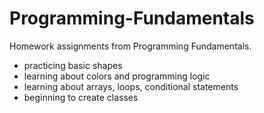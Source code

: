 # Programming-Fundamentals

Homework assignments from Programming Fundamentals. 
* practicing basic shapes
* learning about colors and programming logic
* learning about arrays, loops, conditional statements
* beginning to create classes
